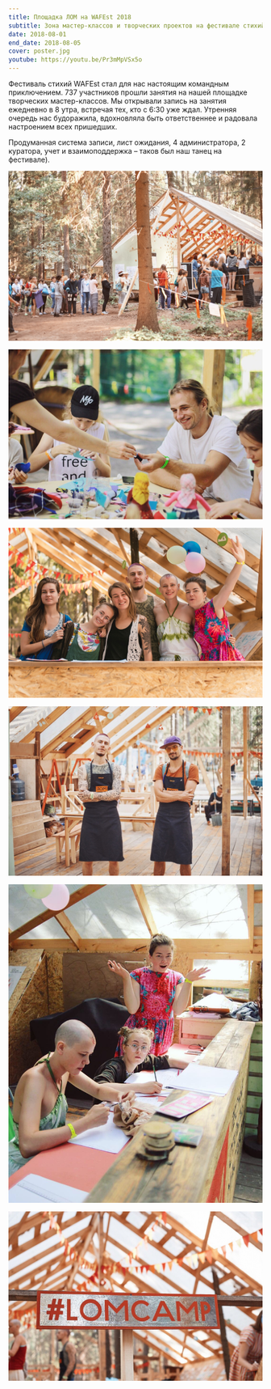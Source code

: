 ```yaml
---
title: Площадка ЛОМ на WAFEst 2018
subtitle: Зона мастер-классов и творческих проектов на фестивале стихий
date: 2018-08-01
end_date: 2018-08-05
cover: poster.jpg
youtube: https://youtu.be/Pr3mMpVSx5o
---
```


Фестиваль стихий WAFEst стал для нас настоящим командным приключением. 737 участников прошли занятия на нашей площадке творческих мастер-классов. Мы открывали запись на занятия ежедневно в 8 утра, встречая тех, кто с 6:30 уже ждал. Утренняя очередь нас будоражила, вдохновляла быть ответственнее и радовала настроением всех пришедших.

Продуманная система записи, лист ожидания, 4 администратора, 2 куратора, учет и взаимоподдержка – таков был наш танец на фестивале).

![](./line.jpg)

![](./mc.jpg)

![](./team.jpg)

![](./bro.jpg)

![](./wha.jpg)

![](./tag.jpg)

<vimeo-embed link="https://vimeo.com/287729396" />
